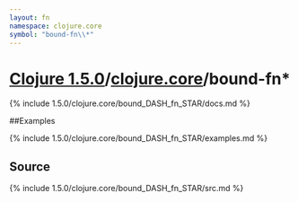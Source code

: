 ```yaml
---
layout: fn
namespace: clojure.core
symbol: "bound-fn\\*"
---
```


# [Clojure 1.5.0](../../)/[clojure.core](../)/bound-fn\*

{% include 1.5.0/clojure.core/bound_DASH_fn_STAR/docs.md %}

##Examples

{% include 1.5.0/clojure.core/bound_DASH_fn_STAR/examples.md %}
## Source
{% include 1.5.0/clojure.core/bound_DASH_fn_STAR/src.md %}

